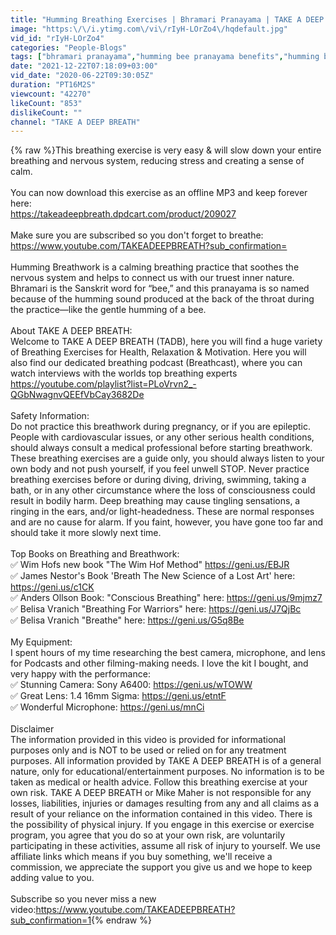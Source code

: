 ```yaml
---
title: "Humming Breathing Exercises | Bhramari Pranayama | TAKE A DEEP BREATH"
image: "https:\/\/i.ytimg.com\/vi\/rIyH-LOrZo4\/hqdefault.jpg"
vid_id: "rIyH-LOrZo4"
categories: "People-Blogs"
tags: ["bhramari pranayama","humming bee pranayama benefits","humming bee pranayama"]
date: "2021-12-22T07:18:09+03:00"
vid_date: "2020-06-22T09:30:05Z"
duration: "PT16M2S"
viewcount: "42270"
likeCount: "853"
dislikeCount: ""
channel: "TAKE A DEEP BREATH"
---
```

{% raw %}This breathing exercise is very easy &amp; will slow down your entire breathing and nervous system, reducing stress and creating a sense of calm.<br /><br />You can now download this exercise as an offline MP3 and keep forever here:<br /><a rel="nofollow" target="blank" href="https://takeadeepbreath.dpdcart.com/product/209027">https://takeadeepbreath.dpdcart.com/product/209027</a><br /><br />Make sure you are subscribed so you don't forget to breathe:<br /><a rel="nofollow" target="blank" href="https://www.youtube.com/TAKEADEEPBREATH?sub_confirmation=">https://www.youtube.com/TAKEADEEPBREATH?sub_confirmation=</a><br /><br />Humming Breathwork is a calming breathing practice that soothes the nervous system and helps to connect us with our truest inner nature. Bhramari is the Sanskrit word for “bee,” and this pranayama is so named because of the humming sound produced at the back of the throat during the practice—like the gentle humming of a bee.<br /><br />About TAKE A DEEP BREATH: <br />Welcome to TAKE A DEEP BREATH (TADB), here you will find a huge variety of Breathing Exercises for Health, Relaxation &amp; Motivation. Here you will also find our dedicated breathing podcast (Breathcast), where you can watch interviews with the worlds top breathing experts <a rel="nofollow" target="blank" href="https://youtube.com/playlist?list=PLoVrvn2_-QGbNwagnvQEEfVbCay3682De">https://youtube.com/playlist?list=PLoVrvn2_-QGbNwagnvQEEfVbCay3682De</a> <br /><br />Safety Information: <br />Do not practice this breathwork during pregnancy, or if you are epileptic. People with cardiovascular issues, or any other serious health conditions, should always consult a medical professional before starting breathwork. These breathing exercises are a guide only, you should always listen to your own body and not push yourself, if you feel unwell STOP. Never practice breathing exercises before or during diving, driving, swimming, taking a bath, or in any other circumstance where the loss of consciousness could result in bodily harm. Deep breathing may cause tingling sensations, a ringing in the ears, and/or light-headedness. These are normal responses and are no cause for alarm. If you faint, however, you have gone too far and should take it more slowly next time. <br /><br />Top Books on Breathing and Breathwork:<br />✅ Wim Hofs new book &quot;The Wim Hof Method&quot; <a rel="nofollow" target="blank" href="https://geni.us/EBJR">https://geni.us/EBJR</a><br />✅ James Nestor's Book 'Breath The New Science of a Lost Art' here: <a rel="nofollow" target="blank" href="https://geni.us/c1CK">https://geni.us/c1CK</a><br />✅ Anders Ollson Book: &quot;Conscious Breathing&quot; here: <a rel="nofollow" target="blank" href="https://geni.us/9mjmz7">https://geni.us/9mjmz7</a><br />✅ Belisa Vranich &quot;Breathing For Warriors&quot; here: <a rel="nofollow" target="blank" href="https://geni.us/J7QjBc">https://geni.us/J7QjBc</a><br />✅ Belisa Vranich &quot;Breathe&quot; here: <a rel="nofollow" target="blank" href="https://geni.us/G5q8Be">https://geni.us/G5q8Be</a><br /><br />My Equipment:<br />I spent hours of my time researching the best camera, microphone, and lens for Podcasts and other filming-making needs. I love the kit I bought, and very happy with the performance:<br />✅ Stunning Camera: Sony A6400: <a rel="nofollow" target="blank" href="https://geni.us/wTOWW">https://geni.us/wTOWW</a><br />✅ Great Lens: 1.4 16mm Sigma: <a rel="nofollow" target="blank" href="https://geni.us/etntF">https://geni.us/etntF</a><br />✅ Wonderful Microphone: <a rel="nofollow" target="blank" href="https://geni.us/mnCi">https://geni.us/mnCi</a><br /><br />Disclaimer <br />The information provided in this video is provided for informational purposes only and is NOT to be used or relied on for any treatment purposes. All information provided by TAKE A DEEP BREATH is of a general nature, only for educational/entertainment purposes. No information is to be taken as medical or health advice. Follow this breathing exercise at your own risk. TAKE A DEEP BREATH or Mike Maher is not responsible for any losses, liabilities, injuries or damages resulting from any and all claims as a result of your reliance on the information contained in this video. There is the possibility of physical injury. If you engage in this exercise or exercise program, you agree that you do so at your own risk, are voluntarily participating in these activities, assume all risk of injury to yourself. We use affiliate links which means if you buy something, we'll receive a commission, we appreciate the support you give us and we hope to keep adding value to you.<br /><br />Subscribe so you never miss a new video:<a rel="nofollow" target="blank" href="https://www.youtube.com/TAKEADEEPBREATH?sub_confirmation=1">https://www.youtube.com/TAKEADEEPBREATH?sub_confirmation=1</a>{% endraw %}
